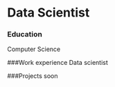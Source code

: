 # Data Scientist

### Education
Computer Science

###Work experience
Data scientist

###Projects
soon
